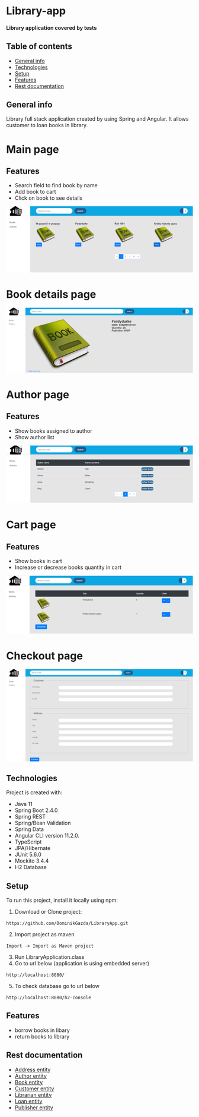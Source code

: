 # Library-app
#### Library application covered by tests
## Table of contents
* [General info](#general-info)
* [Technologies](#technologies)
* [Setup](#setup)
* [Features](#Features)
* [Rest documentation](#rest-documentation)

## General info
Library full stack application created by using Spring and Angular. It allows customer to loan books in library.

# Main page
## Features
* Search field to find book by name
* Add book to cart
* Click on book to see details
<img src = "https://github.com/DominikGazda/LibraryApp/blob/master/images/main.png" />

# Book details page
<img src = "https://github.com/DominikGazda/LibraryApp/blob/master/images/book-details.png" />

# Author page
## Features
* Show books assigned to  author
* Show author list
<img src = "https://github.com/DominikGazda/LibraryApp/blob/master/images/authors.png" />

# Cart page
## Features
* Show books in cart
* Increase or decrease books quantity in cart
<img src = "https://github.com/DominikGazda/LibraryApp/blob/master/images/cart-list.png" />

# Checkout page
<img src = "https://github.com/DominikGazda/LibraryApp/blob/master/images/checkout.png" />
	
## Technologies
Project is created with:
* Java 11
* Spring Boot 2.4.0
* Spring REST
* Spring/Bean Validation
* Spring Data
* Angular CLI version 11.2.0.
* TypeScript
* JPA/Hibernate
* JUnit 5.6.0
* Mockito 3.4.4
* H2 Database
	
## Setup
To run this project, install it locally using npm:

1. Download or Clone project:
```
https://github.com/DominikGazda/LibraryApp.git
```
2. Import project as maven
```
Import -> Import as Maven project
```
3. Run LibraryApplication.class
4. Go to url below (application is using embedded server)
```
http://localhost:8080/
```
5. To check database go to url below
```
http://localhost:8080/h2-console
```

## Features

* borrow books in libary
* return books to library

## Rest documentation
*  [Address entity](/restApiDocs/address.md)
*   [Author entity](/restApiDocs/author.md)
*  [Book entity](/restApiDocs/book.md)
*  [Customer entity](/restApiDocs/customer.md)
*  [Librarian entity](/restApiDocs/librarian.md)
*  [Loan entity](/restApiDocs/loan.md)
*  [Publisher entity](/restApiDocs/publisher.md)




